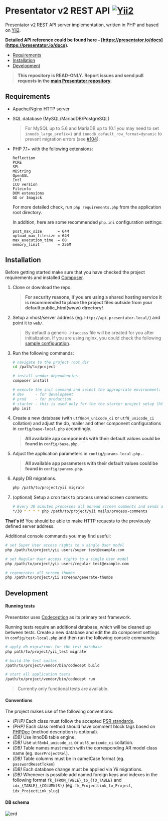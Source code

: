 Presentator v2 REST API [![Yii2](https://img.shields.io/badge/Powered_by-Yii_Framework-green.svg?style=flat)](http://www.yiiframework.com/)
======================================================================

Presentator v2 REST API server implementation, written in PHP and based on [Yii2](https://www.yiiframework.com/).

**Detailed API reference could be found here - [https://presentator.io/docs](https://presentator.io/docs).**

- [Requirements](#requirements)
- [Installation](#installation)
- [Development](#development)

> **This repository is READ-ONLY.**
> **Report issues and send pull requests in the [main Presentator repository](https://github.com/presentator/presentator/issues).**


## Requirements

- Apache/Nginx HTTP server

- SQL database (MySQL/MariadDB/PostgreSQL)

    > For MySQL up to 5.6 and MariaDB up to 10.1 you may need to set `innodb_large_prefix=1` and `innodb_default_row_format=dynamic` to prevent migration errors (see [#104](https://github.com/presentator/presentator/issues/104)).

- PHP 7.1+ with the following extensions:

    ```
    Reflection
    PCRE
    SPL
    MBString
    OpenSSL
    Intl
    ICU version
    Fileinfo
    DOM extensions
    GD or Imagick
    ```

    For more detailed check, run `php requirements.php` from the application root directory.

    In addition, here are some recommended `php.ini` configuration settings:
    ```
    post_max_size       = 64M
    upload_max_filesize = 64M
    max_execution_time  = 60
    memory_limit        = 256M
    ```


## Installation

Before getting started make sure that you have checked the project requirements and installed [Composer](https://getcomposer.org/).

1. Clone or download the repo.

    > **For security reasons, if you are using a shared hosting service it is recommended to place the project files outside from your default public_html(www) directory!**

2. Setup a vhost/server address (eg. `http://api.presentator.local/`) and point it to `web/`.

    > By default a generic `.htaccess` file will be created for you after initialization. If you are using nginx, you could check the following [sample configuration](https://github.com/presentator/presentator/issues/120#issuecomment-539844456).

3. Run the following commands:

    ```bash
    # navigate to the project root dir
    cd /path/to/project

    # install vendor dependencies
    composer install

    # execute the init command and select the appropriate environment:
    # dev     - for development
    # prod    - for production
    # starter - this is used only for the the starter project setup (https://github.com/presentator/presentator-starter)
    php init
    ```

4. Create a new database (with `utf8mb4_unicode_ci` or `utf8_unicode_ci` collation) and adjust the db, mailer and other component configurations in `config/base-local.php` accordingly.

    > **All available app components with their default values could be found in `config/base.php`.**

5. Adjust the application parameters in `config/params-local.php.`.

    > **All available app parameters with their default values could be found in `config/params.php`.**

6. Apply DB migrations.

    ```bash
    php /path/to/project/yii migrate
    ```

7. (optional) Setup a cron task to process unread screen comments:

    ```bash
    # Every 30 minutes processes all unread screen comments and sends an email to the related users.
    */30 * * * * php /path/to/project/yii mails/process-comments
    ```

**That's it!** You should be able to make HTTP requests to the previously defined server address.

Additional console commands you may find useful:

```bash
# set Super User access rights to a single User model
php /path/to/project/yii users/super test@example.com

# set Regular User access rights to a single User model
php /path/to/project/yii users/regular test@example.com

# regenerates all screen thumbs
php /path/to/project/yii screens/generate-thumbs
```


## Development

#### Running tests

Presentator uses [Codeception](https://codeception.com/) as its primary test framework.

Running tests require an additional database, which will be cleaned up between tests.
Create a new database and edit the db component settings in `config/test-local.php` and then run the following console commands:

```bash
# apply db migrations for the test database
php path/to/project/yii_test migrate

# build the test suites
/path/to/project/vendor/bin/codecept build

# start all application tests
/path/to/project/vendor/bin/codecept run
```

> Currently only functional tests are available.

#### Conventions

The project makes use of the following conventions:

- *(PHP)* Each class must follow the accepted [PSR standards](https://www.php-fig.org/psr/#accepted).
- *(PHP)* Each class method should have comment block tags based on [PHPDoc](https://docs.phpdoc.org/references/phpdoc/index.html) (method description is optional).
- *(DB)* Use InnoDB table engine.
- *(DB)* Use `utf8mb4_unicode_ci` or `utf8_unicode_ci` collation.
- *(DB)* Table names must match with the corresponding AR model class name (eg. `UserProjectRel`).
- *(DB)* Table columns must be in camelCase format (eg. `passwordResetToken`)
- *(DB)* Each database change must be applied via Yii migrations.
- *(DB)* Whenever is possible add named foreign keys and indexes in the following format `fk_{FROM_TABLE}_to_{TO_TABLE}` and `idx_{TABLE}_{COLUMN(S)}` (eg. `fk_ProjectLink_to_Project`, `idx_ProjectLink_slug`)

#### DB schema

![erd](https://i.imgur.com/yjMo9RO.png)
